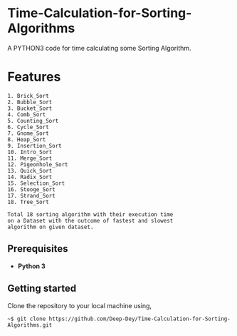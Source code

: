 # Time-Calculation-for-Sorting-Algorithms

A PYTHON3 code for time calculating some Sorting Algorithm.

# Features

    1. Brick_Sort
    2. Bubble_Sort
    3. Bucket_Sort
    4. Comb_Sort
    5. Counting_Sort
    6. Cycle_Sort
    7. Gnome_Sort
    8. Heap_Sort
    9. Insertion_Sort
    10. Intro_Sort
    11. Merge_Sort
    12. Pigeonhole_Sort
    13. Quick_Sort
    14. Radix_Sort
    15. Selection_Sort
    16. Stooge_Sort
    17. Strand_Sort
    18. Tree_Sort
    
    Total 18 sorting algorithm with their execution time 
    on a Dataset with the outcome of fastest and slowest 
    algorithm on given dataset.

## Prerequisites

* **Python 3**  

## Getting started

Clone the repository to your local machine using,
 
```
~$ git clone https://github.com/Deep-Dey/Time-Calculation-for-Sorting-Algorithms.git
```
